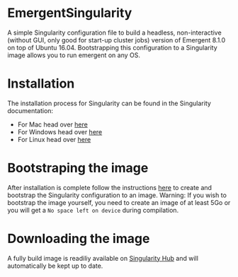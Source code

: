 # EmergentSingularity
A simple Singularity configuration file to build a headless, non-interactive (without GUI, only good for start-up cluster jobs) version of Emergent 8.1.0 on top of Ubuntu 16.04. 
Bootstrapping this configuration to a Singularity image allows you to run emergent on any OS.

# Installation
The installation process for Singularity can be found in the Singularity documentation:
- For Mac head over [here](http://singularity.lbl.gov/install-mac)
- For Windows head over [here](http://singularity.lbl.gov/install-windows)
- For Linux head over [here](http://singularity.lbl.gov/install-linux)

# Bootstraping the image
After installation is complete follow the instructions [here](http://singularity.lbl.gov/bootstrap-image) to create and bootstrap the Singularity configuration to an image.
Warning: If you wish to bootstrap the image yourself, you need to create an image of at least 5Go or you will get a `No space left on device` during compilation.

# Downloading the image
A fully build image is readiliy available on [Singularity Hub](https://singularity-hub.org/collections/178/) and will automatically be kept up to date.
